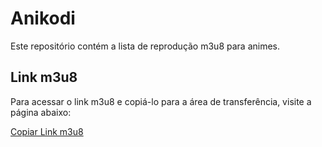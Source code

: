# Anikodi

Este repositório contém a lista de reprodução m3u8 para animes.

## Link m3u8

Para acessar o link m3u8 e copiá-lo para a área de transferência, visite a página abaixo:

[Copiar Link m3u8](https://seuusuario.github.io/anikodi/)
